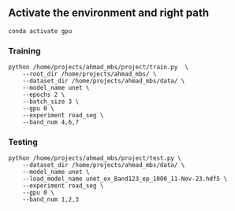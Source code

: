 
## **Activate the environment and right path**
```
conda activate gpu
```

### **Training**
```
python /home/projects/ahmad_mbs/project/train.py  \
    --root_dir /home/projects/ahmad_mbs/ \
    --dataset_dir /home/projects/ahmad_mbs/data/ \
    --model_name unet \
    --epochs 2 \
    --batch_size 3 \
    --gpu 0 \
    --experiment road_seg \
    --band_num 4,6,7
```

### **Testing**

```
python /home/projects/ahmad_mbs/project/test.py \
    --dataset_dir /home/projects/ahmad_mbs/data/ \
    --model_name unet \
    --load_model_name unet_ex_Band123_ep_1000_11-Nov-23.hdf5 \
    --experiment road_seg \
    --gpu 0 \
    --band_num 1,2,3
```

